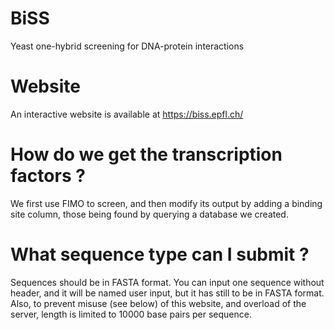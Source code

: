 # BiSS
Yeast one-hybrid screening for DNA-protein interactions

# Website
An interactive website is available at <a href="https://biss.epfl.ch/" target="_blank">https://biss.epfl.ch/</a>

# How do we get the transcription factors ?
We first use FIMO to screen, and then modify its output by adding a binding site column, those being found by querying a database we created.

# What sequence type can I submit ?
Sequences should be in FASTA format. You can input one sequence without header, and it will be named user input, but it has still to be in FASTA format.
Also, to prevent misuse (see below) of this website, and overload of the server, length is limited to 10000 base pairs per sequence.

